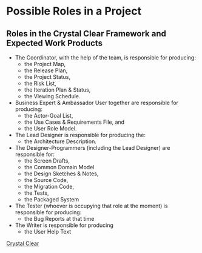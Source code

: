 # Possible Roles in a Project

## Roles in the Crystal Clear Framework and Expected Work Products

* The Coordinator, with the help of the team, is responsible for producing:
  * the Project Map,
  * the Release Plan,
  * the Project Status,
  * the Risk List,
  * the Iteration Plan & Status,
  * the Viewing Schedule.
* Business Expert & Ambassador User together are responsible for producing:
  * the Actor-Goal List,
  * the Use Cases & Requirements File, and
  * the User Role Model.
* The Lead Designer is responsible for producing the:
  * the Architecture Description.
* The Designer-Programmers (including the Lead Designer) are responsible for:
  * the Screen Drafts,
  * the Common Domain Model
  * the Design Sketches & Notes,
  * the Source Code,
  * the Migration Code,
  * the Tests,
  * the Packaged System
* The Tester (whoever is occupying that role at the moment) is responsible for
producing:
  * the Bug Reports at that time
* The Writer is responsible for producing
  * the User Help Text

[Crystal Clear](https://www.researchgate.net/profile/Alistair-Cockburn/publication/234820806_Crystal_clear_a_human-powered_methodology_for_small_teams/links/56d434b508ae2ea08cf8e07a/Crystal-clear-a-human-powered-methodology-for-small-teams.pdf)